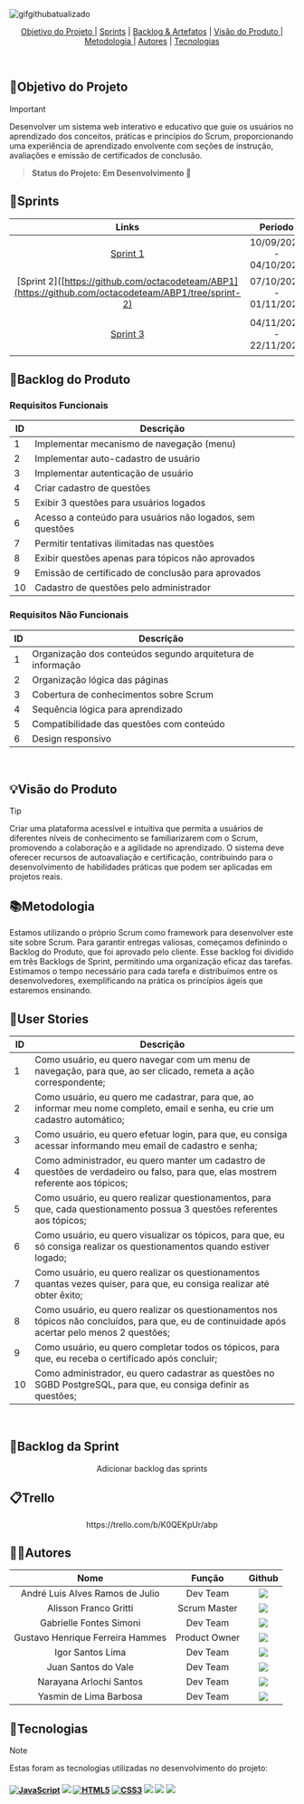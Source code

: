 ![gifgithubatualizado](https://github.com/user-attachments/assets/da2c22a6-1fee-4c20-8ffc-9aa337d1a9ea)
<br>

  

<p align="center">
  <a href="#objetivo">Objetivo do Projeto </a>  |
  <a href="#sprints">Sprints</a>  |
  <a href="#backlogArtefatos">Backlog & Artefatos</a>  |
  <a href="#visão">Visão do Produto </a>  |
  <a href="#metodologia">Metodologia </a>  |
  <a href="#autores">Autores</a>  |
  <a href="#tecnologias">Tecnologias </a>  
</p>

</br>

<span id="objetivo">
  
## 📌Objetivo do Projeto
> [!IMPORTANT]
> Desenvolver um sistema web interativo e educativo que guie os usuários no aprendizado dos conceitos, práticas e princípios do Scrum, proporcionando uma experiência de aprendizado envolvente com seções de instrução, avaliações e emissão de certificados de conclusão.

> **Status do Projeto: Em Desenvolvimento 🚧**

<span id="sprints">

## 📅Sprints 

| Links | Período | Status |
|:-----:|:----------:|:---------:|
| [Sprint 1](https://github.com/octacodeteam/ABP1/tree/sprint-1) | 10/09/2024 - 04/10/2024 | Concluído ✅ |
| [Sprint 2]([https://github.com/octacodeteam/ABP1](https://github.com/octacodeteam/ABP1/tree/sprint-2) | 07/10/2024 - 01/11/2024 | Em andamento :hourglass: |  
| [Sprint 3](https://github.com/octacodeteam/ABP1) | 04/11/2024 - 22/11/2024 | Em andamento :hourglass: | 

<span id="backlogArtefatos">
  
## 🌲Backlog do Produto
<p align="center">

### Requisitos Funcionais

| ID        | Descrição                                                                  |
|-----------|----------------------------------------------------------------------------|
| 1     | Implementar mecanismo de navegação (menu)                                  |
| 2     | Implementar auto-cadastro de usuário                                        |
| 3     | Implementar autenticação de usuário                                         |
| 4     | Criar cadastro de questões                                                  |
| 5     | Exibir 3 questões para usuários logados                                       |
| 6     | Acesso a conteúdo para usuários não logados, sem questões                       |
| 7     | Permitir tentativas ilimitadas nas questões                                   |
| 8     | Exibir questões apenas para tópicos não aprovados                          |
| 9     | Emissão de certificado de conclusão para aprovados                                             |
| 10     | Cadastro de questões pelo administrador                                      |

### Requisitos Não Funcionais

| ID        | Descrição                                                                  |
|-----------|----------------------------------------------------------------------------|
| 1    | Organização dos conteúdos segundo arquitetura de informação                                       |
| 2    | Organização lógica das páginas                                              |
| 3    | Cobertura de conhecimentos sobre Scrum                                       |
| 4    | Sequência lógica para aprendizado                                            |
| 5    | Compatibilidade das questões com conteúdo                                    |
| 6    | Design responsivo                                                          |

<br>

<span id="visão">
  
## 💡Visão do Produto
> [!TIP]
> Criar uma plataforma acessível e intuitiva que permita a usuários de diferentes níveis de conhecimento se familiarizarem com o Scrum, promovendo a colaboração e a agilidade no aprendizado. O sistema deve oferecer recursos de autoavaliação e certificação, contribuindo para o desenvolvimento de habilidades práticas que podem ser aplicadas em projetos reais.

<span id="metodologia">
  
## 📚Metodologia
Estamos utilizando o próprio Scrum como framework para desenvolver este site sobre Scrum. Para garantir entregas valiosas, começamos definindo o Backlog do Produto, que foi aprovado pelo cliente. Esse backlog foi dividido em três Backlogs de Sprint, permitindo uma organização eficaz das tarefas. Estimamos o tempo necessário para cada tarefa e distribuímos entre os desenvolvedores, exemplificando na prática os princípios ágeis que estaremos ensinando.

<span id="tecnologias">
  
## 👥User Stories

| ID        | Descrição                                                                  |
|-----------|----------------------------------------------------------------------------|
| 1     | Como usuário, eu quero navegar com um menu de navegação, para que, ao ser clicado, remeta a ação correspondente;                               |
| 2     | Como usuário, eu quero me cadastrar, para que, ao informar meu nome completo, email e senha, eu crie um cadastro automático;                   |
| 3     | Como usuário, eu quero efetuar login, para que, eu consiga acessar informando meu email de cadastro e senha;                                   |
| 4     | Como administrador, eu quero manter um cadastro de questões de verdadeiro ou falso, para que, elas mostrem referente aos tópicos;              |
| 5     | Como usuário, eu quero realizar questionamentos, para que, cada questionamento possua 3 questões referentes aos tópicos;                       |
| 6     | Como usuário, eu quero visualizar os tópicos, para que, eu só consiga realizar os questionamentos quando estiver logado;                       |
| 7     | Como usuário, eu quero realizar os questionamentos quantas vezes quiser, para que, eu consiga realizar até obter êxito;                        |
| 8     | Como usuário, eu quero realizar os questionamentos nos tópicos não concluídos, para que, eu de continuidade após acertar pelo menos 2 questões;|
| 9     | Como usuário, eu quero completar todos os tópicos, para que, eu receba o certificado após concluir;                                            |
| 10    |  Como administrador, eu quero cadastrar as questões no SGBD PostgreSQL, para que, eu consiga definir as questões;                              |
<br>  

## 🌱Backlog da Sprint
<p align="center">
Adicionar backlog das sprints
<br>

## 📋Trello
<p align="center">
https://trello.com/b/K0QEKpUr/abp<br>

## 👨‍💻**Autores** 

|      Nome      |    Função       |                            Github                             |
| :--------------: | :-----------: | :----------------------------------------------------------: |
|  André Luis Alves Ramos de Julio  | Dev Team | <a href="https://github.com/JuanSantosVale"><img src="https://img.shields.io/badge/GitHub-100000?style=for-the-badge&logo=github&logoColor=white"></a> |
|  Alisson Franco Gritti  | Scrum Master | <a href="https://github.com/alissonfatec"><img src="https://img.shields.io/badge/GitHub-100000?style=for-the-badge&logo=github&logoColor=white"></a> ||
|  Gabrielle Fontes Simoni  | Dev Team | <a href="https://github.com/gabifontes"><img src="https://img.shields.io/badge/GitHub-100000?style=for-the-badge&logo=github&logoColor=white"></a> |
|  Gustavo Henrique Ferreira Hammes  | Product Owner | <a href="https://github.com/GustavoHammes"><img src="https://img.shields.io/badge/GitHub-100000?style=for-the-badge&logo=github&logoColor=white"></a> |
|  Igor Santos Lima  | Dev Team | <a href="https://github.com/IgorSantosL"><img src="https://img.shields.io/badge/GitHub-100000?style=for-the-badge&logo=github&logoColor=white"></a> |
|  Juan Santos do Vale  | Dev Team | <a href="https://github.com/JuanSantosVale"><img src="https://img.shields.io/badge/GitHub-100000?style=for-the-badge&logo=github&logoColor=white"></a> |
|  Narayana Arlochi Santos  | Dev Team | <a href="https://github.com/narayanaarlochi"><img src="https://img.shields.io/badge/GitHub-100000?style=for-the-badge&logo=github&logoColor=white"></a> |
|  Yasmin de Lima Barbosa  | Dev Team | <a href="https://github.com/yasmin-barbosa2"><img src="https://img.shields.io/badge/GitHub-100000?style=for-the-badge&logo=github&logoColor=white"></a> |
<span id="tecnologias">
  
## 🔌**Tecnologias**
> [!NOTE]
> Estas foram as tecnologias utilizadas no desenvolvimento do projeto:

<h4 align="left">
 <a href="https://www.w3schools.com/js/" target="_blank"><img src="https://img.shields.io/badge/JavaScript-ffff00?style=for-the-badge&logo=JavaScript&logoColor=black" alt='JavaScript' target="_blank"></a>
 <a href="https://www.postgresql.org/" target="_blank"><img src="https://img.shields.io/badge/-PostgreSQL-4169E1?style=for-the-badge&logo=PostgreSQL&logoColor=white" target="_blank"></a>
 <a href="https://html.com/html5/" target="_blank"><img src="https://img.shields.io/badge/-HTML-e44d25?style=for-the-badge&logo=HTML5&logoColor=white" alt='HTML5' target="_blank"></a>
 <a href="https://www.w3schools.com/css/" target="_blank"><img src="https://img.shields.io/badge/-CSS-264de4?style=for-the-badge&logo=CSS3&logoColor=white" alt='CSS3' target="_blank"></a>
 <a href="https://www.figma.com" target="_blank"><img src="https://img.shields.io/badge/-Figma-%23E4405F?style=for-the-badge&logo=Figma&logoColor=white" target="_blank"></a>
 <a href="https://code.visualstudio.com" target="_blank"><img src="https://img.shields.io/badge/-Visual Studio Code-%2384CE?style=for-the-badge&logo=Visual Studio Code&logoColor=white" target="_blank"></a>
 <a href="https://trello.com" target="_blank"><img src="https://img.shields.io/badge/-Trello-0079BF?style=for-the-badge&logo=Trello&logoColor=white" target="_blank"></a>
</h4>
<br>
